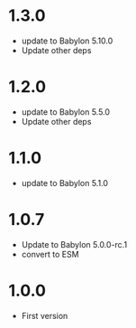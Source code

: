 # 1.3.0

- update to Babylon 5.10.0
- Update other deps

# 1.2.0

- update to Babylon 5.5.0
- Update other deps

# 1.1.0

- update to Babylon 5.1.0

# 1.0.7

- Update to Babylon 5.0.0-rc.1
- convert to ESM

# 1.0.0

- First version
